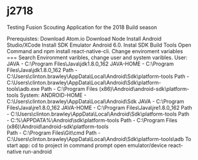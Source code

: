 # j2718
Testing Fusion Scouting Application for the 2018 Build season

Prerequistes:
Download Atom.io
Download Node
Install Android Studio/XCode
Install SDK Emulator Android 6.0.
Instal SDK Build Tools
Open Command and npm install react-native-cli.
Change enviroment variables === Search Environment varibles, change user and system varibles.
User:
JAVA - C:\Program Files\Java\jdk1.8.0_162
JAVA-HOME - C:\Program Files\Java\jdk1.8.0_162
Path - C:\Users\clinton.brawley\AppData\Local\Android\Sdk\platform-tools
Path - C:\Users\clinton.brawley\AppData\Local\Android\Sdk\platform-tools\adb.exe
Path - C:\Program Files (x86)\Android\android-sdk\platform-tools
System:
ANDROID-HOME - C:\Users\clinton.brawley\AppData\Local\Android\Sdk
JAVA - C:\Program Files\Java\jre1.8.0_162
JAVA-HOME - C:\Program Files\Java\jre1.8.0_162
Path - C:\Users\clinton.brawley\AppData\Local\Android\Sdk\platform-tools
Path - C:\%\APPDATA%\Android\sdk\platform-tools
Path - C:\Program Files (x86)\Android\android-sdk\platform-tools\
Path - C:\Program Files\Git\cmd
Path - C:\Users\clinton.brawley\AppData\Local\Android\Sdk\platform-tools\adb
To start app:
cd to project in command prompt
open emulator/device
react-native run-android
